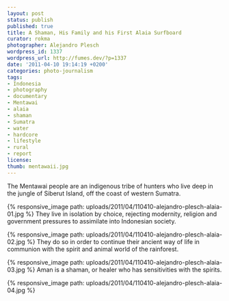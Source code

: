 ```yaml
---
layout: post
status: publish
published: true
title: A Shaman, His Family and his First Alaia Surfboard
curator: rokma
photographer: Alejandro Plesch
wordpress_id: 1337
wordpress_url: http://fumes.dev/?p=1337
date: '2011-04-10 19:14:19 +0200'
categories: photo-journalism
tags:
- Indonesia
- photography
- documentary
- Mentawai
- alaia
- shaman
- Sumatra
- water
- hardcore
- lifestyle
- rural
- report
license:
thumb: mentawaii.jpg
---
```

 
The Mentawai people are an indigenous tribe of hunters who live deep in the jungle of Siberut Island, off the coast of western Sumatra.  

{% responsive_image path: uploads/2011/04/110410-alejandro-plesch-alaia-01.jpg %}
They live in isolation by choice, rejecting modernity, religion and government pressures to assimilate into Indonesian society. 


{% responsive_image path: uploads/2011/04/110410-alejandro-plesch-alaia-02.jpg %}
They do so in order to continue their ancient way of life in communion with the spirit and animal world of the rainforest.

{% responsive_image path: uploads/2011/04/110410-alejandro-plesch-alaia-03.jpg %}
Aman is a shaman, or healer who has sensitivities with the spirits.

{% responsive_image path: uploads/2011/04/110410-alejandro-plesch-alaia-04.jpg %}

